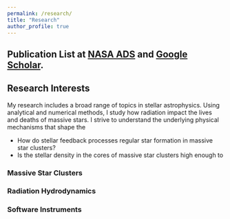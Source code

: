 ```yaml
---
permalink: /research/
title: "Research"
author_profile: true
---
```


## Publication List at [NASA ADS](https://ui.adsabs.harvard.edu/user/libraries/tbxiKajfTsSjDC7Ir7sZxA) and [Google Scholar](https://scholar.google.com/citations?user=nGVc2BAAAAAJ&hl=en).

## Research Interests 
My research includes a broad range of topics in stellar astrophysics. Using analytical and numerical methods, I study how radiation impact the lives and deaths of massive stars. I strive to understand the underlying physical mechanisms that shape the


- How do stellar feedback processes regular star formation in massive star clusters?
- Is the stellar density in the cores of massive star clusters high enough to 

### Massive Star Clusters

### Radiation Hydrodynamics

### Software Instruments
